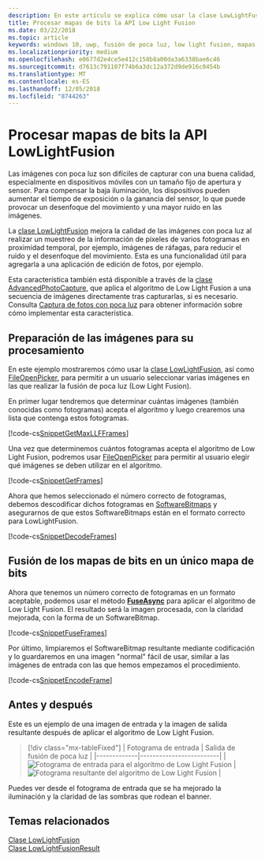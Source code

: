 ```yaml
---
description: En este artículo se explica cómo usar la clase LowLightFusion para procesar mapas de bits.
title: Procesar mapas de bits la API Low Light Fusion
ms.date: 03/22/2018
ms.topic: article
keywords: windows 10, uwp, fusión de poca luz, low light fusion, mapas de bits, procesamiento de imágenes
ms.localizationpriority: medium
ms.openlocfilehash: e0677d2e4ce5e412c158b8a00da3a6338bae6c46
ms.sourcegitcommit: d7613c791107f74b6a3dc12a372d9de916c0454b
ms.translationtype: MT
ms.contentlocale: es-ES
ms.lasthandoff: 12/05/2018
ms.locfileid: "8744263"
---
```

# <a name="process-bitmaps-with-the-lowlightfusion-api"></a>Procesar mapas de bits la API LowLightFusion

Las imágenes con poca luz son difíciles de capturar con una buena calidad, especialmente en dispositivos móviles con un tamaño fijo de apertura y sensor. Para compensar la baja iluminación, los dispositivos pueden aumentar el tiempo de exposición o la ganancia del sensor, lo que puede provocar un desenfoque del movimiento y una mayor ruido en las imágenes. 

La [clase LowLightFusion](https://docs.microsoft.com/uwp/api/windows.media.core.lowlightfusion) mejora la calidad de las imágenes con poca luz al realizar un muestreo de la información de píxeles de varios fotogramas en proximidad temporal, por ejemplo, imágenes de ráfagas, para reducir el ruido y el desenfoque del movimiento. Esta es una funcionalidad útil para agregarla a una aplicación de edición de fotos, por ejemplo.

Esta característica también está disponible a través de la [clase AdvancedPhotoCapture](https://docs.microsoft.com/uwp/api/Windows.Media.Capture.AdvancedPhotoCapture), que aplica el algoritmo de Low Light Fusion a una secuencia de imágenes directamente tras capturarlas, si es necesario. Consulta [Captura de fotos con poca luz](https://docs.microsoft.com/windows/uwp/audio-video-camera/high-dynamic-range-hdr-photo-capture#low-light-photo-capture) para obtener información sobre cómo implementar esta característica.

## <a name="prepare-the-images-for-processing"></a>Preparación de las imágenes para su procesamiento

En este ejemplo mostraremos cómo usar la [clase LowLightFusion](https://docs.microsoft.com/uwp/api/windows.media.core.lowlightfusion), así como [FileOpenPicker](https://docs.microsoft.com/uwp/api/Windows.Storage.Pickers.FileOpenPicker), para permitir a un usuario seleccionar varias imágenes en las que realizar la fusión de poca luz (Low Light Fusion).

En primer lugar tendremos que determinar cuántas imágenes (también conocidas como fotogramas) acepta el algoritmo y luego crearemos una lista que contenga estos fotogramas.

[!code-cs[SnippetGetMaxLLFFrames](./code/LowLightFusionSample/cs/MainPage.xaml.cs#SnippetGetMaxLLFFrames)]

Una vez que determinemos cuántos fotogramas acepta el algoritmo de Low Light Fusion, podremos usar [FileOpenPicker](https://docs.microsoft.com/uwp/api/Windows.Storage.Pickers.FileOpenPicker) para permitir al usuario elegir qué imágenes se deben utilizar en el algoritmo.

[!code-cs[SnippetGetFrames](./code/LowLightFusionSample/cs/MainPage.xaml.cs#SnippetGetFrames)]

Ahora que hemos seleccionado el número correcto de fotogramas, debemos descodificar dichos fotogramas en [SoftwareBitmaps](https://docs.microsoft.com/uwp/api/Windows.Graphics.Imaging.SoftwareBitmap) y asegurarnos de que estos SoftwareBitmaps están en el formato correcto para LowLightFusion.

[!code-cs[SnippetDecodeFrames](./code/LowLightFusionSample/cs/MainPage.xaml.cs#SnippetDecodeFrames)]


## <a name="fuse-the-bitmaps-into-a-single-bitmap"></a>Fusión de los mapas de bits en un único mapa de bits

Ahora que tenemos un número correcto de fotogramas en un formato aceptable, podemos usar el método **[FuseAsync](https://docs.microsoft.com/uwp/api/windows.media.core.lowlightfusion.fuseasync)** para aplicar el algoritmo de Low Light Fusion. El resultado será la imagen procesada, con la claridad mejorada, con la forma de un SoftwareBitmap. 

[!code-cs[SnippetFuseFrames](./code/LowLightFusionSample/cs/MainPage.xaml.cs#SnippetFuseFrames)]

Por último, limpiaremos el SoftwareBitmap resultante mediante codificación y lo guardaremos en una imagen "normal" fácil de usar, similar a las imágenes de entrada con las que hemos empezamos el procedimiento.

[!code-cs[SnippetEncodeFrame](./code/LowLightFusionSample/cs/MainPage.xaml.cs#SnippetEncodeFrame)]


## <a name="before-and-after"></a>Antes y después

Este es un ejemplo de una imagen de entrada y la imagen de salida resultante después de aplicar el algoritmo de Low Light Fusion.

> [!div class="mx-tableFixed"] 
| Fotograma de entrada | Salida de fusión de poca luz | 
|-------------|-------------------------|
| ![Fotograma de entrada para el algoritmo de Low Light Fusion](./images/LLF-Input.png) | ![Fotograma resultante del algoritmo de Low Light Fusion](./images/LLF-Output.png) |

Puedes ver desde el fotograma de entrada que se ha mejorado la iluminación y la claridad de las sombras que rodean el banner.

## <a name="related-topics"></a>Temas relacionados 
[Clase LowLightFusion](https://docs.microsoft.com/uwp/api/windows.media.core.lowlightfusion)  
[Clase LowLightFusionResult](https://docs.microsoft.com/uwp/api/windows.media.core.lowlightfusionresult)